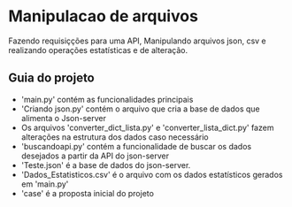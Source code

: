 # Manipulacao de arquivos
 Fazendo requisiçções para uma API, Manipulando arquivos json, csv e realizando operações estatísticas e de alteração.
## Guia do projeto
- 'main.py' contém as funcionalidades principais 
- 'Criando json.py' contém o arquivo que cria a base de dados que alimenta o Json-server
- Os arquivos 'converter_dict_lista.py' e 'converter_lista_dict.py' fazem alterações na estrutura dos dados caso necessário
- 'buscandoapi.py' contém a funcionalidade de buscar os dados desejados a partir da API do json-server
- 'Teste.json' é a base de dados do json-server.
- 'Dados_Estatisticos.csv' é o arquivo com os dados estatísticos gerados em 'main.py'
- 'case' é a proposta inicial do projeto